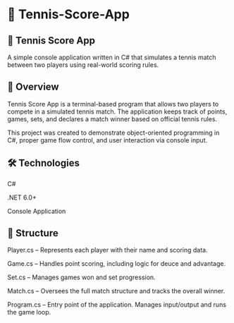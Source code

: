 # 🎾 Tennis-Score-App

## 🎾 Tennis Score App
A simple console application written in C# that simulates a tennis match between two players using real-world scoring rules.
## 📌 Overview
Tennis Score App is a terminal-based program that allows two players to compete in a simulated tennis match. The application keeps track of points, games, sets, and declares a match winner based on official tennis rules.

This project was created to demonstrate object-oriented programming in C#, proper game flow control, and user interaction via console input.

## 🛠️ Technologies
C#

.NET 6.0+

Console Application

## 📂 Structure
Player.cs – Represents each player with their name and scoring data.

Game.cs – Handles point scoring, including logic for deuce and advantage.

Set.cs – Manages games won and set progression.

Match.cs – Oversees the full match structure and tracks the overall winner.

Program.cs – Entry point of the application. Manages input/output and runs the game loop.
